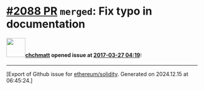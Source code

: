 # [\#2088 PR](https://github.com/ethereum/solidity/pull/2088) `merged`: Fix typo in documentation

#### <img src="https://avatars.githubusercontent.com/u/2180451?v=4" width="50">[chchmatt](https://github.com/chchmatt) opened issue at [2017-03-27 04:19](https://github.com/ethereum/solidity/pull/2088):






-------------------------------------------------------------------------------



[Export of Github issue for [ethereum/solidity](https://github.com/ethereum/solidity). Generated on 2024.12.15 at 06:45:24.]
